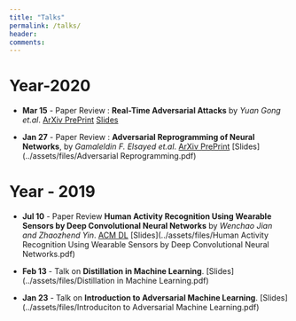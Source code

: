 ```yaml
---
title: "Talks"
permalink: /talks/
header:
comments: 
---
```


# Year-2020
- **Mar 15** - Paper Review : **Real-Time Adversarial Attacks** by *Yuan Gong et.al*. 
[ArXiv PrePrint](https://arxiv.org/abs/1905.13399) [Slides](../assets/files/Real_Time_Adversarial_Attacks_Presentation_Slides.pdf)

- **Jan 27** - Paper Review : **Adversarial Reprogramming of Neural Networks**, by *Gamaleldin F. Elsayed et.al*. [ArXiv PrePrint](https://arxiv.org/abs/1806.11146) [Slides](../assets/files/Adversarial Reprogramming.pdf)


# Year - 2019
- **Jul 10** - Paper Review **Human Activity Recognition Using Wearable Sensors by Deep Convolutional Neural Networks** by *Wenchao Jian and Zhaozhend Yin*. [ACM DL](https://dl.acm.org/doi/10.1145/2733373.2806333) [Slides](../assets/files/Human Activity Recognition Using Wearable Sensors by Deep Convolutional Neural Networks.pdf)

- **Feb 13** - Talk on **Distillation in Machine Learning**. [Slides](../assets/files/Distillation in Machine Learning.pdf)

- **Jan 23** - Talk on **Introduction to Adversarial Machine Learning**. [Slides](../assets/files/Introduciton to Adversarial Machine Learning.pdf)


